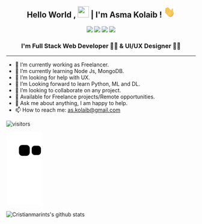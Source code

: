 
<h2 align="center">Hello World , <img src="https://github.com/TheDudeThatCode/TheDudeThatCode/blob/master/Assets/Earth.gif" width="30px" height="30px"> | <b>I'm Asma Kolaib !  </b> <img src="https://raw.githubusercontent.com/ABSphreak/ABSphreak/master/gifs/Hi.gif" width="30px" height="30px"> </h2>

 <p align="center">
    <a href="https://twitter.com/as_kolaib"><img src="https://img.shields.io/badge/twitter-%231FA1F1?style=flat&logo=twitter&logoColor=white"/></a>
    <a href="https://www.linkedin.com/in/asma-kolaib-31514a199"><img src="https://img.shields.io/badge/linkedin-%230177B5?style=flat&logo=linkedin&logoColor=white"/></a>
    <a href="https://dribbble.com/as_kolaib"><img src="https://img.shields.io/badge/dribbble-%23ea4c89?style=flat&logo=dribbble&logoColor=white"/></a>
    <a href="https://www.instagram.com/as_kolaib"><img src="https://img.shields.io/badge/instagram-%23E4415F?style=flat&logo=instagram&logoColor=white"/></a>
  </p>
<h3 align= "center"><b> I'm Full Stack Web Developer 👩‍💻 & UI/UX Designer 🧙‍♀️ </b></h3>

<hr>

- 🔭 I’m currently working as Freelancer.
- 🌱 I’m currently learning Node Js, MongoDB.
- 🤔 I’m looking for help with UX.
- 🎯 I’m Looking forward to learn Python, ML and DL.
- 👯 I’m looking to collaborate on any project.
- 🤝 Available for Freelance projects/Remote opportunities.
- 💬 Ask me about anything, I am happy to help.
- 📫 How to reach me: as.kolaib@gmail.com 
<!-- - ⚡ Fun fact: 🐼 -->


![visitors](https://visitor-badge.glitch.me/badge?page_id=AsmaKolaib.visitor-badge)

<img src="https://github.com/5c0/5c0/blob/output/github-contribution-grid-snake.svg"/>

![Cristianmarints's github stats](https://github-readme-stats.vercel.app/api?username=AsmaKolaib&show_icons=true&title_color=fff&icon_color=018eff&text_color=ECECEC&bg_color=000000)
